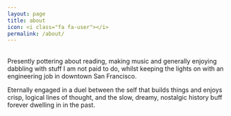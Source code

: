 ```yaml
---
layout: page
title: about
icon: <i class="fa fa-user"></i>
permalink: /about/
---
```


<!-- <img class="col one right" src="/img/prof_pic.jpg"> -->

<br/>
Presently pottering about reading, making music and generally enjoying dabbling with stuff I am not paid to do, whilst keeping the lights on with an engineering job in downtown San Francisco.

Eternally engaged in a duel between the self that builds things and enjoys crisp, logical lines of thought, and the slow, dreamy, nostalgic history buff forever dwelling in in the past.

<!-- 
<br/>
<hr/>
<br/>
<span class="contacticon center">
	<a href="mailto:you@example.com"><i class="fa fa-envelope-square"></i></a>
	<a href="https://github.com" target="_blank"><i class="fa fa-github-square"></i></a>
	<a href="https://www.linkedin.com" target="_blank"><i class="fa fa-linkedin-square"></i></a>
	<a href="http://tumblr.com" target="_blank"><i class="fa fa-tumblr-square"></i></a>
	<a href="https://twitter.com" target="_blank"><i class="fa fa-twitter-square"></i></a>
</span>

<div class="col three caption">
	You can even add a little note about which of these is the best way to reach you.
</div>

 -->